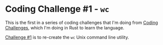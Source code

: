 # Coding Challenge #1 - `wc`

This is the first in a series of coding challenges that I'm doing from [Coding Challenges](https://codingchallenges.fyi/), which I'm doing in Rust to learn the language.

[Challenge #1](https://codingchallenges.fyi/challenges/challenge-wc) is to re-create the `wc` Unix command line utility.
